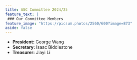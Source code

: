 ```yaml
---
title: ASC Committee 2024/25
feature_text: |
 ### Our Committee Members
feature_image: "https://picsum.photos/2560/600?image=873"
aside: false
---
```


- **President:** George Wang
- **Secretary:** Isaac Biddlestone
- **Treasurer:** Jiayi Li

